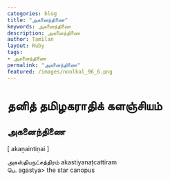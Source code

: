 ```yaml
---  
categories: blog  
title: "அகனைந்திணை"
keywords: அகனைந்திணை  
description: அகனைந்திணை
author: Tamilan  
layout: Ruby  
tags:     
- அகனைந்திணை
permalink: "அகனைந்திணை"  
featured: /images/noolkal_96_6.png  
--- 
```

# தனித் தமிழகராதிக் களஞ்சியம்
## அகனைந்திணை

[ akaṉaintiṇai ]  
  
அகஸ்தியநட்சத்திரம் akastiyanaṭcattiram  
பெ. agastya> the star canopus